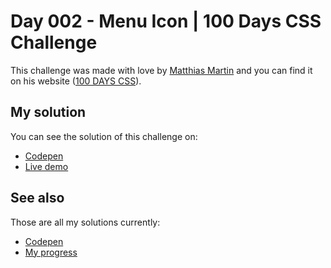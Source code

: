 # Day 002 - Menu Icon | 100 Days CSS Challenge

This challenge was made with love by [Matthias Martin](https://www.stichwort-m.de) 
and you can find it on his website ([100 DAYS CSS](https://100dayscss.com/days/2)).

## My solution

You can see the solution of this challenge on:

- [Codepen](https://codepen.io/albertorauljose/pen/poBvgBL)
- [Live demo](https://alberto-rj.github.io/100-days-css-challenge/day-002-menu-icon)

## See also

Those are all my solutions currently:

- [Codepen](https://codepen.io/albertorauljose/pens/public)
- [My progress](https://100dayscss.com/progress/albertorauljose)
